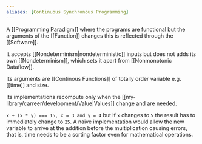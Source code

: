 ```yaml
---
aliases: [Continuous Synchronous Programming]
---
```


A [[Programming Paradigm]] where the programs are functional but the arguments of the [[Function]] changes this is reflected through the [[Software]].

It accepts [[Nondeterminism|nondeterministic]] inputs but does not adds its own [[Nondeterminism]], which sets it apart from [[Nonmonotonic Dataflow]].

Its arguments are [[Continous Functions]] of totally order variable e.g. [[time]] and size.

Its implementations recompute only when the [[my-library/carreer/development/Value|Values]] change and are needed.

`x + (x * y) === 15, x = 3 and y = 4` but if `x` changes to `5` the result has to immediately change to `25`. A naive implementation would allow the new variable to arrive at the addition before the multiplication causing errors, that is, time needs to be a sorting factor even for mathematical operations.